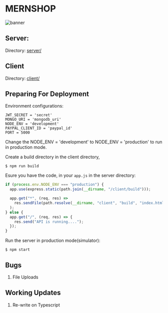 # MERNSHOP

![banner](airshopNext.png)

## Server:

Directory: [server/](/server/)

## Client

Directory: [client/](/client/)

## Preparing For Deployment

Environment configurations:

```env
JWT_SECRET = 'secret'
MONGO_URI = 'mongodb_uri'
NODE_ENV = 'development'
PAYPAL_CLIENT_ID = 'paypal_id'
PORT = 5000
```

Change the NODE_ENV = 'development' to NODE_ENV = 'production' to run in production mode.

Create a build directory in the client directory,

    $ npm run build

Esure you have the code, in your `app.js` in the server directory:

```js
if (process.env.NODE_ENV === "production") {
  app.use(express.static(path.join(__dirname, "/client/build")));

  app.get("*", (req, res) =>
    res.sendFile(path.resolve(__dirname, "client", "build", "index.html"))
  );
} else {
  app.get("/", (req, res) => {
    res.send("API is running....");
  });
}
```

Run the server in production mode(simulator):

    $ npm start

## Bugs

1. File Uploads

## Working Updates

1. Re-write on Typescript
